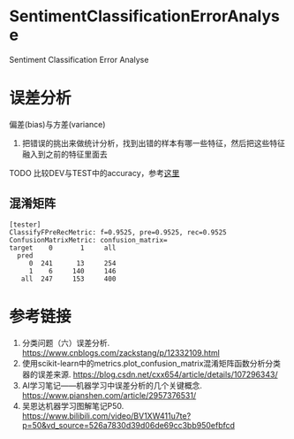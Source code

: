 # SentimentClassificationErrorAnalyse
Sentiment Classification Error Analyse

# 误差分析

偏差(bias)与方差(variance)

1. 把错误的挑出来做统计分析，找到出错的样本有哪一些特征，然后把这些特征融入到之前的特征里面去

TODO 比较DEV与TEST中的accuracy，参考[这里](https://www.pianshen.com/article/2957376531/)

## 混淆矩阵

```text
[tester] 
ClassifyFPreRecMetric: f=0.9525, pre=0.9525, rec=0.9525
ConfusionMatrixMetric: confusion_matrix=
target    0       1     all
  pred
     0  241      13     254
     1    6     140     146
   all  247     153     400
```

# 参考链接
1. 分类问题（六）误差分析. https://www.cnblogs.com/zackstang/p/12332109.html
2. 使用scikit-learn中的metrics.plot_confusion_matrix混淆矩阵函数分析分类器的误差来源. https://blog.csdn.net/cxx654/article/details/107296343/
3. AI学习笔记——机器学习中误差分析的几个关键概念. https://www.pianshen.com/article/2957376531/
4. 吴恩达机器学习图解笔记P50. https://www.bilibili.com/video/BV1XW411u7te?p=50&vd_source=526a7830d39d06de69cc3bb950efbfcd